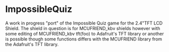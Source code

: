 # ImpossibleQuiz

A work in progress "port" of the Impossible Quiz game for the 2.4"TFT LCD Shield.
The shield in question is for MCUFRIEND_kbv shields however with some editing of MCUFRIEND_kbv tft(foo) to Adafruit's TFT library or another is possible though some functions differs with the MCUFRIEND library from the Adafruit's TFT library.
